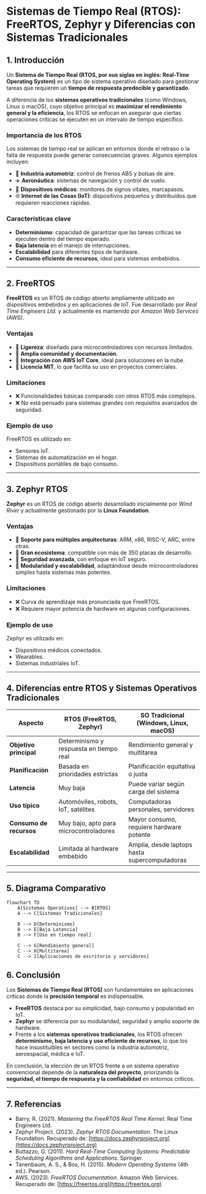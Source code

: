 # Sistemas de Tiempo Real (RTOS): FreeRTOS, Zephyr y Diferencias con Sistemas Tradicionales  

## 1. Introducción  

Un **Sistema de Tiempo Real (RTOS, por sus siglas en inglés: Real-Time Operating System)** es un tipo de sistema operativo diseñado para gestionar tareas que requieren un **tiempo de respuesta predecible y garantizado**.  

A diferencia de los **sistemas operativos tradicionales** (como Windows, Linux o macOS), cuyo objetivo principal es **maximizar el rendimiento general y la eficiencia**, los RTOS se enfocan en asegurar que ciertas operaciones críticas se ejecuten en un intervalo de tiempo específico.  

### Importancia de los RTOS  

Los sistemas de tiempo real se aplican en entornos donde el retraso o la falta de respuesta puede generar consecuencias graves. Algunos ejemplos incluyen:  

- 🚗 **Industria automotriz**: control de frenos ABS y bolsas de aire.  
- ✈️ **Aeronáutica**: sistemas de navegación y control de vuelo.  
- 🏥 **Dispositivos médicos**: monitores de signos vitales, marcapasos.  
- 🌐 **Internet de las Cosas (IoT)**: dispositivos pequeños y distribuidos que requieren reacciones rápidas.  

### Características clave  

- **Determinismo**: capacidad de garantizar que las tareas críticas se ejecuten dentro del tiempo esperado.  
- **Baja latencia** en el manejo de interrupciones.  
- **Escalabilidad** para diferentes tipos de hardware.  
- **Consumo eficiente de recursos**, ideal para sistemas embebidos.  

---

## 2. FreeRTOS  

**FreeRTOS** es un RTOS de código abierto ampliamente utilizado en dispositivos embebidos y en aplicaciones de IoT. Fue desarrollado por *Real Time Engineers Ltd.* y actualmente es mantenido por *Amazon Web Services (AWS)*.  

### Ventajas  
- 📌 **Ligereza**: diseñado para microcontroladores con recursos limitados.  
- 📌 **Amplia comunidad y documentación**.  
- 📌 **Integración con AWS IoT Core**, ideal para soluciones en la nube.  
- 📌 **Licencia MIT**, lo que facilita su uso en proyectos comerciales.  

### Limitaciones  
- ❌ Funcionalidades básicas comparado con otros RTOS más complejos.  
- ❌ No está pensado para sistemas grandes con requisitos avanzados de seguridad.  

### Ejemplo de uso  
FreeRTOS es utilizado en:  
- Sensores IoT.  
- Sistemas de automatización en el hogar.  
- Dispositivos portátiles de bajo consumo.  

---

## 3. Zephyr RTOS  

**Zephyr** es un RTOS de código abierto desarrollado inicialmente por *Wind River* y actualmente gestionado por la **Linux Foundation**.  

### Ventajas  
- 📌 **Soporte para múltiples arquitecturas**: ARM, x86, RISC-V, ARC, entre otras.  
- 📌 **Gran ecosistema**: compatible con más de 350 placas de desarrollo.  
- 📌 **Seguridad avanzada**, con enfoque en IoT seguro.  
- 📌 **Modularidad y escalabilidad**, adaptándose desde microcontroladores simples hasta sistemas más potentes.  

### Limitaciones  
- ❌ Curva de aprendizaje más pronunciada que FreeRTOS.  
- ❌ Requiere mayor potencia de hardware en algunas configuraciones.  

### Ejemplo de uso  
Zephyr es utilizado en:  
- Dispositivos médicos conectados.  
- Wearables.  
- Sistemas industriales IoT.  

---

## 4. Diferencias entre RTOS y Sistemas Operativos Tradicionales  

| Aspecto | RTOS (FreeRTOS, Zephyr) | SO Tradicional (Windows, Linux, macOS) |
|---------|--------------------------|----------------------------------------|
| **Objetivo principal** | Determinismo y respuesta en tiempo real | Rendimiento general y multitarea |
| **Planificación** | Basada en prioridades estrictas | Planificación equitativa o justa |
| **Latencia** | Muy baja | Puede variar según carga del sistema |
| **Uso típico** | Automóviles, robots, IoT, satélites | Computadoras personales, servidores |
| **Consumo de recursos** | Muy bajo, apto para microcontroladores | Mayor consumo, requiere hardware potente |
| **Escalabilidad** | Limitada al hardware embebido | Amplia, desde laptops hasta supercomputadoras |

---

## 5. Diagrama Comparativo  

```mermaid
flowchart TD
    A[Sistemas Operativos] --> B[RTOS]
    A --> C[Sistemas Tradicionales]

    B --> D[Determinismo]
    B --> E[Baja Latencia]
    B --> F[Uso en tiempo real]

    C --> G[Rendimiento general]
    C --> H[Multitarea]
    C --> I[Aplicaciones de escritorio y servidores]
```
## 6. Conclusión  

Los **Sistemas de Tiempo Real (RTOS)** son fundamentales en aplicaciones críticas donde la **precisión temporal** es indispensable.  

- **FreeRTOS** destaca por su simplicidad, bajo consumo y popularidad en IoT.  
- **Zephyr** se diferencia por su modularidad, seguridad y amplio soporte de hardware.  
- Frente a los **sistemas operativos tradicionales**, los RTOS ofrecen **determinismo, baja latencia y uso eficiente de recursos**, lo que los hace insustituibles en sectores como la industria automotriz, aeroespacial, médica e IoT.  

En conclusión, la elección de un RTOS frente a un sistema operativo convencional depende de la **naturaleza del proyecto**, priorizando la **seguridad, el tiempo de respuesta y la confiabilidad** en entornos críticos.  

---

## 7. Referencias  

- Barry, R. (2021). *Mastering the FreeRTOS Real Time Kernel*. Real Time Engineers Ltd.  
- Zephyr Project. (2023). *Zephyr RTOS Documentation*. The Linux Foundation. Recuperado de: [https://docs.zephyrproject.org](https://docs.zephyrproject.org)  
- Buttazzo, G. (2011). *Hard Real-Time Computing Systems: Predictable Scheduling Algorithms and Applications*. Springer.  
- Tanenbaum, A. S., & Bos, H. (2015). *Modern Operating Systems* (4th ed.). Pearson.  
- AWS. (2023). *FreeRTOS Documentation*. Amazon Web Services. Recuperado de: [https://freertos.org](https://freertos.org)  

